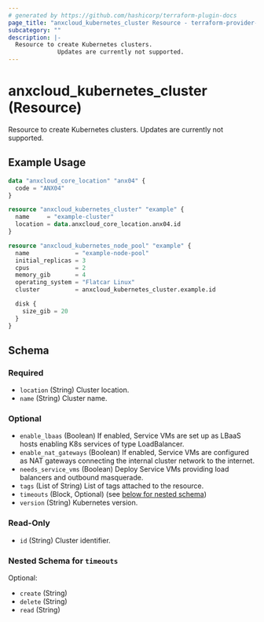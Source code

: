 ```yaml
---
# generated by https://github.com/hashicorp/terraform-plugin-docs
page_title: "anxcloud_kubernetes_cluster Resource - terraform-provider-anxcloud"
subcategory: ""
description: |-
  Resource to create Kubernetes clusters.
              Updates are currently not supported.
---
```


# anxcloud_kubernetes_cluster (Resource)

Resource to create Kubernetes clusters.
			Updates are currently not supported.

## Example Usage

```terraform
data "anxcloud_core_location" "anx04" {
  code = "ANX04"
}

resource "anxcloud_kubernetes_cluster" "example" {
  name     = "example-cluster"
  location = data.anxcloud_core_location.anx04.id
}

resource "anxcloud_kubernetes_node_pool" "example" {
  name             = "example-node-pool"
  initial_replicas = 3
  cpus             = 2
  memory_gib       = 4
  operating_system = "Flatcar Linux"
  cluster          = anxcloud_kubernetes_cluster.example.id

  disk {
    size_gib = 20
  }
}
```

<!-- schema generated by tfplugindocs -->
## Schema

### Required

- `location` (String) Cluster location.
- `name` (String) Cluster name.

### Optional

- `enable_lbaas` (Boolean) If enabled, Service VMs are set up as LBaaS hosts enabling K8s services of type LoadBalancer.
- `enable_nat_gateways` (Boolean) If enabled, Service VMs are configured as NAT gateways connecting the internal cluster network to the internet.
- `needs_service_vms` (Boolean) Deploy Service VMs providing load balancers and outbound masquerade.
- `tags` (List of String) List of tags attached to the resource.
- `timeouts` (Block, Optional) (see [below for nested schema](#nestedblock--timeouts))
- `version` (String) Kubernetes version.

### Read-Only

- `id` (String) Cluster identifier.

<a id="nestedblock--timeouts"></a>
### Nested Schema for `timeouts`

Optional:

- `create` (String)
- `delete` (String)
- `read` (String)


